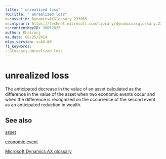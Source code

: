 ```yaml
---
title: " unrealized loss"
TOCTitle: " unrealized loss"
ms:assetid: DynamicsAXGlossary.233065
ms:mtpsurl: https://technet.microsoft.com/library/dynamicsaxglossary.233065(v=AX.60)
ms:contentKeyID: 36057825
author: Khairunj
ms.date: 08/25/2014
mtps_version: v=AX.60
f1_keywords:
- Glossary.unrealized loss
---
```


# unrealized loss

The anticipated decrease in the value of an asset calculated as the difference in the value of the asset when two economic events occur and when the difference is recognized on the occurrence of the second event as an anticipated reduction in wealth.

## See also

[asset](asset.md)

[economic event](economic-event.md)

[Microsoft Dynamics AX glossary](glossary/microsoft-dynamics-ax-glossary.md)

  


